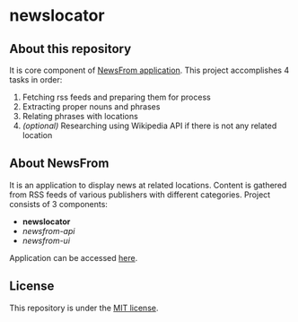 # newslocator

## About this repository
It is core component of [NewsFrom application](http://newsfrom.news).
This project accomplishes 4 tasks in order:

1. Fetching rss feeds and preparing them for process
1. Extracting proper nouns and phrases
1. Relating phrases with locations
1. *(optional)* Researching using Wikipedia API
if there is not any related location

## About NewsFrom
It is an application to display news at related locations.
Content is gathered from RSS feeds of various publishers with different categories.
Project consists of 3 components:

* **newslocator**
* *newsfrom-api*
* *newsfrom-ui*

Application can be accessed [here](http://newsfrom.news). 

## License
This repository is under the [MIT license](https://github.com/yildizan/newslocator/blob/master/LICENSE.md).